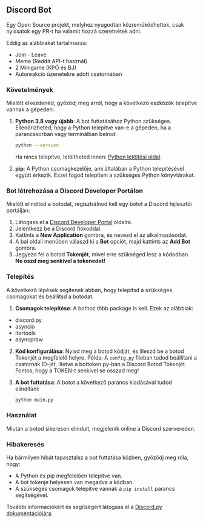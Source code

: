 ## Discord Bot

Egy Open Source projekt, melyhez nyugodtan közreműködhettek, csak nyissatok egy PR-t ha valamit hozzá szeretnétek adni.

Eddig az alábbiakat tartalmazza:
- Join - Leave
- Meme (Reddit API-t használ)
- 2 Minigame (KPÓ és BJ)
- Autoreakció üzenetekre adott csatornában

### Követelmények

Mielőtt elkezdenéd, győződj meg arról, hogy a következő eszközök telepítve vannak a gépeden:

1. **Python 3.8 vagy újabb**: A bot futtatásához Python szükséges. Ellenőrizheted, hogy a Python telepítve van-e a gépeden, ha a parancssorban vagy terminálban beírod:

    ```bash
    python --version
    ```

    Ha nincs telepítve, letöltheted innen: [Python letöltési oldal](https://www.python.org/downloads/).

2. **pip**: A Python csomagkezelője, ami általában a Python telepítésével együtt érkezik. Ezzel fogod telepíteni a szükséges Python könyvtárakat.

### Bot létrehozása a Discord Developer Portálon

Mielőtt elindítod a botodat, regisztrálnod kell egy botot a Discord fejlesztői portálján:

1. Látogass el a [Discord Developer Portal](https://discord.com/developers/applications) oldalra.
2. Jelentkezz be a Discord fiókoddal.
3. Kattints a **New Application** gombra, és nevezd el az alkalmazásodat.
4. A bal oldali menüben válaszd ki a **Bot** opciót, majd kattints az **Add Bot** gombra.
5. Jegyezd fel a botod **Tokenjét**, mivel erre szükséged lesz a kódodban. **Ne oszd meg senkivel a tokenedet!**

### Telepítés

A következő lépések segítenek abban, hogy telepítsd a szükséges csomagokat és beállítsd a botodat.

1. **Csomagok telepítése**: A bothoz több package is kell. Ezek az alábbiak:
- discord.py
- asyncio
- itertools
- asyncpraw

2. **Kód konfigurálása**: Nyisd meg a botod kódját, és illeszd be a botod Tokenjét a megfelelő helyre. Példa:
    A `config.py` fileban tudod beállítani a csatornák ID-jét, illetve a bottoken.py-ban a Discord Botod Tokenjét. 
    Fontos, hogy a TOKEN-t senkivel se osszad meg!

3. **A bot futtatása**: A botot a következő parancs kiadásával tudod elindítani:

    ```bash
    python main.py
    ```

### Használat

Miután a botod sikeresen elindult, megjelenik online a Discord szervereden.

### Hibakeresés

Ha bármilyen hibát tapasztalsz a bot futtatása közben, győződj meg róla, hogy:

- A Python és pip megfelelően telepítve van.
- A bot tokenje helyesen van megadva a kódban.
- A szükséges csomagok telepítve vannak a `pip install` parancs segítségével.

További információkért és segítségért látogass el a [Discord.py dokumentációjára](https://discordpy.readthedocs.io/).
